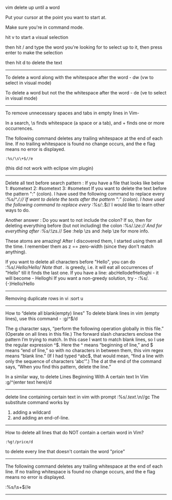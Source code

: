 vim delete up until a word

Put your cursor at the point you want to start at.

Make sure you're in command mode.

hit v to start a visual selection

then hit / and type the word you're looking for to select up to it, then press enter to make the selection

then hit d to delete the text 

---------------------------------------------------------------------------
To delete a word along with the whitespace after the word - dw (vw to select in visual mode)

To delete a word but not the the whitespace after the word - de (ve to select in visual mode)

---------------------------------------------------------------------------
To remove unnecessary spaces and tabs in empty lines in Vim-

In a search, \s finds whitespace (a space or a tab), and \+ finds one or more occurrences.

The following command deletes any trailing whitespace at the end of each line. If no trailing whitespace is found no change occurs, and the e flag means no error is displayed.

`:%s/\s\+$//e`

(this did not work with eclipse vim plugin)

---------------------------------------------------------------------------
Delete all text before search pattern : 
If you have a file that looks like below
1: #sometext
2: #sometext
3: #sometext
If you want to delete the text before the pattern ":" (colon). I have used the following command to replace every :%s/^.*/\://
If want to delete the texts after the pattern ":" (colon). I have used the following command to replace every :%s/\:.*$//
I would like to learn other ways to do.

Another answer : 
Do you want to not include the colon?
If so, then for deleting everything before (but not including) the colon :%s/.*\ze://
And for everything after :%s/:\zs.*//
See :help \zs and :help \ze for more info.

These atoms are amazing! After I discovered them, I started using them all the time. I remember them as z == zero-width (since they don't match anything).

If you want to delete all characters before "Hello", you can do
:%s/.*Hello/Hello/
Note that .* is greedy, i.e. it will eat all occurrences of "Hello" till it finds the last one. If you have a line:
abcHellodefHelloghi - it will become - Helloghi
If you want a non-greedy solution, try - :%s/.\{-}Hello/Hello

---------------------------------------------------------------------------
Removing duplicate rows in vi :sort u

---------------------------------------------------------------------------
How to “delete all blank(empty) lines” 
To delete blank lines in vim (empty lines), use this command - :g/^$/d

The g character says, “perform the following operation globally in this file.” (Operate on all lines in this file.)
The forward slash characters enclose the pattern I’m trying to match. In this case I want to match blank lines, so I use the regular expression ^$. Here the ^ means “beginning of line,” and $ means “end of line,” so with no characters in between them, this vim regex means “blank line.” (If I had typed ^abc$, that would mean, “find a line with only the sequence of characters ‘abc’”.)
The d at the end of the command says, “When you find this pattern, delete the line.”

In a similar way, to delete Lines Beginning With A certain text In Vim :g/^(enter text here)/d

---------------------------------------------------------------------------
delete line containing certain text in vim with prompt :%s/.*text.*\n//gc
The substitute command works by 
1. adding a wildcard
2. and adding an end-of-line.

---------------------------------------------------------------------------
How to delete all lines that do NOT contain a certain word in Vim?

`:%g!/price/d`

to delete every line that doesn't contain the word "price"

---------------------------------------------------------------------------

The following command deletes any trailing whitespace at the end of each line. If no trailing whitespace is found no change occurs, and the e flag means no error is displayed.

:%s/\s\+$//e

---------------------------------------------------------------------------
